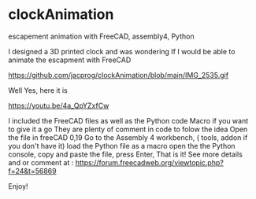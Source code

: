 # clockAnimation
escapement animation with FreeCAD, assembly4, Python

I designed a 3D printed clock and was wondering If I would be able to animate the escapment with FreeCAD

https://github.com/jacprog/clockAnimation/blob/main/IMG_2535.gif

Well Yes, here it is

https://youtu.be/4a_QpYZxfCw

I included the FreeCAD files as well as the Python code Macro if you want to give it a go
They are plenty of comment in code to folow the idea
Open the file in freeCAD 0,19
Go to the Assembly 4 workbench, ( tools, addon if you don't have it)
load the Python file as a macro
open the the Python console, copy and paste the file, press Enter, That is it!
See more details and or comment at :
https://forum.freecadweb.org/viewtopic.php?f=24&t=56869

Enjoy!

